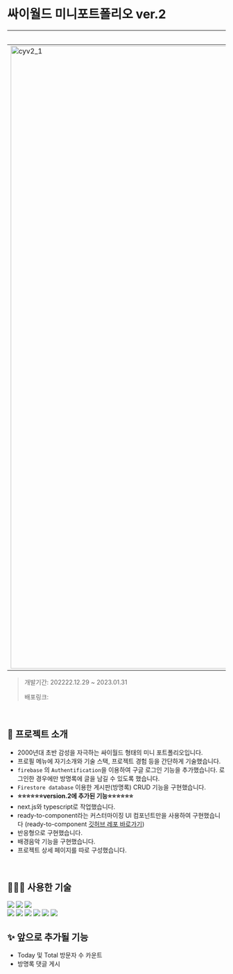 # 싸이월드 미니포트폴리오 ver.2


|웹 화면|모바일용 화면|
|--|--|
|<img width="1435" alt="cyv2_1" src="https://user-images.githubusercontent.com/86146661/215967606-9e6ca2e5-3c71-42cb-8501-eed61ac4b954.png">|<img width="1148" alt="cyv2_2" src="https://user-images.githubusercontent.com/86146661/215967615-6c92ae23-5263-4223-bb45-ce75ef49d27d.png">|



> 개발기간: 202222.12.29 ~ 2023.01.31
>
> 배포링크:  

<br/>


## 🥑 프로젝트 소개

- 2000년대 초반 감성을 자극하는 싸이월드 형태의 미니 포트폴리오입니다.
- 프로필 메뉴에 자기소개와 기술 스택, 프로젝트 경험 등을 간단하게 기술했습니다.
- `firebase` 의 `Authentification`을 이용하여 구글 로그인 기능을 추가했습니다. 로그인한 경우에만 방명록에 글을 남길 수 있도록 했습니다.
- `Firestore database` 이용한 게시판(방명록) CRUD 기능을 구현했습니다.
- **⭐️⭐️⭐️⭐️⭐️⭐️version.2에 추가된 기능⭐️⭐️⭐️⭐️⭐️⭐️**
- next.js와 typescript로 작업했습니다. 
- ready-to-component라는 커스터마이징 UI 컴포넌트만을 사용하여 구현했습니다 (ready-to-component <a href="https://github.com/Kyoorim/ready-to-use-components"  target="_blank" rel="noopener noreferrer">깃허브 레포 바로가기</a>)
- 반응형으로 구현했습니다. 
- 배경음악 기능을 구현했습니다. 
- 프로젝트 상세 페이지를 따로 구성했습니다. 

<br/>

## 👩🏻‍💻 사용한 기술
>
<img src="https://img.shields.io/badge/mac os-000000?style=for-the-badge&logo=macos&logoColor=white"> <img src="https://img.shields.io/badge/google chrome-4285F4?style=for-the-badge&logo=google%20chrome&logoColor=white"> <img src="https://img.shields.io/badge/visual studio code-007ACC?style=for-the-badge&logo=visual studio code&logoColor=white"></br>
<img src="https://img.shields.io/badge/Next.js-000000?style=for-the-badge&logo=react&logoColor=white"> <img src="https://img.shields.io/badge/typescript-3178C6?style=for-the-badge&logo=typescript&logoColor=white"> <img src="https://img.shields.io/badge/storybook-FF4785?style=for-the-badge&logo=styled-components&logoColor=white"/> <img src="https://img.shields.io/badge/styled system-09B3AF?style=for-the-badge&logo=styled-components&logoColor=white"/> <img src="https://img.shields.io/badge/styled components-DB7093?style=for-the-badge&logo=styled-components&logoColor=white"/> 
<img src="https://img.shields.io/badge/vercel-000000?style=for-the-badge&logo=vercel&logoColor=white">


## ✨ 앞으로 추가될 기능
- Today 및 Total 방문자 수 카운트 
- 방명록 댓글 게시
